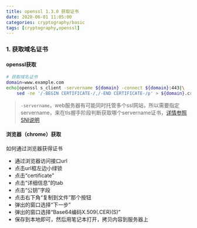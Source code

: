 ```yaml
---
title: openssl 1.3.0 获取证书
date: 2020-06-01 11:05:00
categories: cryptography/basic
tags: [cryptography,openssl]
---
```


### 1. 获取域名证书

#### openssl获取
``` bash
# 获取域名证书
domain=www.example.com
echo|openssl s_client -servername ${domain} -connect ${domain}:443|\
    sed -ne '/-BEGIN CERTIFICATE-/,/-END CERTIFICATE-/p' > ${domain}.crt
```
> `-servername`，web服务器有可能同时托管多个ssl网站，所以需要指定servername，来在tls握手阶段判断获取哪个servername证书，[详情参照SNI说明](/web/principle/what_is_sni.html)

#### 浏览器（chrome）获取
如何通过浏览器获得证书
- 通过浏览器访问接口url
- 点击url框左边小绿锁
- 点击“certificate”
- 点击“详细信息”的tab
- 点击“公钥”字段
- 点击右下角“复制到文件”那个按钮
- 弹出的窗口选择“下一步”
- 弹出的窗口选择“Base64编码X.509(.CER)(S)”
- 保存到本地即可，然后用笔记本打开，拷贝内容到服务器上